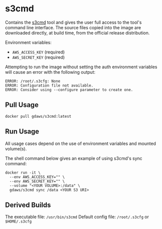 # s3cmd

Contains the [s3cmd](https://github.com/s3tools/s3cmd) tool and gives the user 
full access to the tool's command line interface. The source files copied into 
the image are downloaded directly, at build time, from the official release 
distribution.

Environment variables:

* `AWS_ACCESS_KEY` (required)
* `AWS_SECRET_KEY` (required)

Attempting to run the image without setting the auth environment variables will 
cause an error with the following output:

```
ERROR: /root/.s3cfg: None
ERROR: Configuration file not available.
ERROR: Consider using --configure parameter to create one.
```

## Pull Usage

```
docker pull gdaws/s3cmd:latest
```

## Run Usage

All usage cases depend on the use of environment variables and mounted volume(s).

The shell command below gives an example of using s3cmd's sync command:

```
docker run -it \
  --env AWS_ACCESS_KEY="" \
  --env AWS_SECRET_KEY="" \
  --volume "<YOUR VOLUME>:/data" \
  gdaws/s3cmd sync /data <YOUR S3 URI>
```

## Derived Builds

The executable file: `/usr/bin/s3cmd`
Default config file: `/root/.s3cfg` or `$HOME/.s3cfg`
